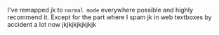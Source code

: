 I've remapped jk to `normal mode` everywhere possible and highly recommend it. Except for the part where I spam jk in web textboxes by accident a lot now jkjkjkjkjkjkjk

